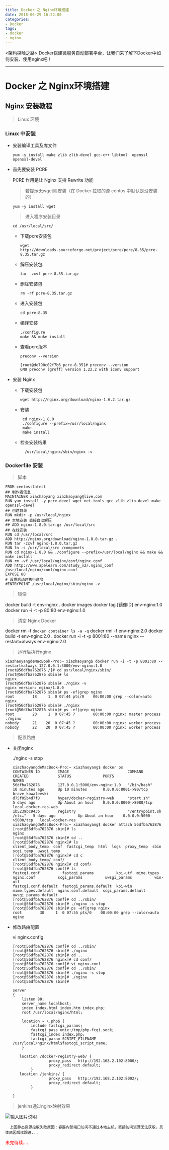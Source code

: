 ```yaml
---
title: Docker 之 Nginx环境搭建
date: 2018-06-29 16:22:00
categories:
- Docker
tags:
- docker
- nginx
---
```


<架构探险之路> Docker搭建微服务自动部署平台，让我们来了解下Docker中如何安装、使用nginx吧！

---

# Docker 之 Nginx环境搭建

## Nginx 安装教程

> Linux 环境

### Linux 中安装

-   安装编译工具及库文件

        yum -y install make zlib zlib-devel gcc-c++ libtool  openssl openssl-devel

-   首先要安装 PCRE

    PCRE 作用是让 Nginx 支持 Rewrite 功能

    > 若提示无wget则安装（在 Docker 拉取的源 centos 中默认是没安装的）

        yum -y install wget

    > 进入程序安装目录

        cd /usr/local/src/

    -   下载pcre安装包

            wget http://downloads.sourceforge.net/project/pcre/pcre/8.35/pcre-8.35.tar.gz

    -   解压安装包:

            tar -zxvf pcre-8.35.tar.gz

    -   删除安装包

            rm -rf pcre-8.35.tar.gz

    -   进入安装包

            cd pcre-8.35

    -   编译安装

            ./configure
            make && make install

    -   查看pcre版本

            preconv --version

        ```linux
        [root@de790c02f7b6 pcre-8.35]# preconv --version
        GNU preconv (groff) version 1.22.2 with iconv support
        ```

-   安装 Nginx

    -   下载安装包

            wget http://nginx.org/download/nginx-1.6.2.tar.gz

    -   安装

             cd nginx-1.8.0
             ./configure --prefix=/usr/local/nginx
             make
             make install

    -   检查安装结果

              /usr/local/nginx/sbin/nginx -v

### Dockerfile 安装

> 脚本

    FROM centos:latest
    ## 制作者信息
    MAINTAINER xiachaoyang xiazhaoyang@live.com
    RUN yum install -y pcre-devel wget net-tools gcc zlib zlib-devel make openssl-devel
    ## 创建目录
    RUN mkdir -p /usr/local/nginx
    ## 本地安装 直接自动解压
    ## ADD nginx-1.8.0.tar.gz /usr/local/src
    ## 在线安装
    RUN cd /usr/local/src
    ADD http://nginx.org/download/nginx-1.8.0.tar.gz .
    RUN tar -zxvf nginx-1.8.0.tar.gz
    RUN ln -s /usr/local/src /componets
    RUN cd nginx-1.8.0 && ./configure --prefix=/usr/local/nginx && make && make install
    RUN rm -vf /usr/local/nginx/conf/nginx.conf
    ADD http://www.apelearn.com/study_v2/.nginx_conf /usr/local/nginx/conf/nginx.conf
    EXPOSE 80
    # 设置启动时执行命令
    #ENTRYPOINT /usr/local/nginx/sbin/nginx -v

> 镜像

  docker build -t env-nginx .
  docker images
  docker tag [镜像ID] env-nginx:1.0
  docker run -i -t -p 80:80 env-nginx:1.0

> 清空 Nginx Docker

  docker rm -f `docker container ls -a -q`
  docker rmi -f env-nginx:2.0
  docker build -t env-nginx:2.0 .
  docker run -i -t -p 8001:80 --name nginx --restart=always env-nginx:2.0

> 运行后执行nginx

    xiazhaoyangdeMacBook-Pro:~ xiazhaoyang$ docker run -i -t -p 8001:80 --restart=always 127.0.0.1:5000/env-nginx:1.0
    [root@56dfba762876 /]# cd usr/local/nginx/sbin/
    [root@56dfba762876 sbin]# ls
    nginx
    [root@56dfba762876 sbin]# ./nginx -v    
    nginx version: nginx/1.8.0
    [root@56dfba762876 sbin]# ps -ef|grep nginx
    root        18     1  0 07:44 pts/0    00:00:00 grep --color=auto nginx
    [root@56dfba762876 sbin]# ./nginx
    [root@56dfba762876 sbin]# ps -ef|grep nginx
    root        20     1  0 07:45 ?        00:00:00 nginx: master process ./nginx
    nobody      21    20  0 07:45 ?        00:00:00 nginx: worker process
    nobody      22    20  0 07:45 ?        00:00:00 nginx: worker process

> 配置路由

-   关闭nginx

    ./nginx -s stop


	    xiazhaoyangdeMacBook-Pro:~ xiazhaoyang$ docker ps
	    CONTAINER ID        IMAGE                          COMMAND                  CREATED             STATUS              PORTS                    NAMES
	    56dfba762876        127.0.0.1:5000/env-nginx:1.0   "/bin/bash"              10 minutes ago      Up 10 minutes       0.0.0.0:8001->80/tcp     brave_kowalevski
	    d75f05b4d7f8        hyper/docker-registry-web      "start.sh"               5 days ago          Up About an hour    0.0.0.0:8000->8080/tcp   local-docker-res-web
	    1b5239bc943b        registry                       "/entrypoint.sh /etc…"   5 days ago          Up About an hour    0.0.0.0:5000->5000/tcp   local-docker-res
	    xiazhaoyangdeMacBook-Pro:~ xiazhaoyang$ docker attach 56dfba762876
	    [root@56dfba762876 sbin]# ls
	    nginx
	    [root@56dfba762876 sbin]# cd ..
	    [root@56dfba762876 nginx]# ls
	    client_body_temp  conf  fastcgi_temp  html  logs  proxy_temp  sbin  scgi_temp  uwsgi_temp
	    [root@56dfba762876 nginx]# cd c
	    client_body_temp/ conf/             
	    [root@56dfba762876 nginx]# cd conf/
	    [root@56dfba762876 conf]# ls
	    fastcgi.conf          fastcgi_params          koi-utf  mime.types          nginx.conf          scgi_params          uwsgi_params          win-utf
	    fastcgi.conf.default  fastcgi_params.default  koi-win  mime.types.default  nginx.conf.default  scgi_params.default  uwsgi_params.default
	    [root@56dfba762876 conf]# cd ../sbin/             
	    [root@56dfba762876 sbin]# ./nginx -s stop
	    [root@56dfba762876 sbin]# ps -ef|grep nginx
	    root        30     1  0 07:55 pts/0    00:00:00 grep --color=auto nginx

-   修改路由配置

    vi nginx.config


	    [root@56dfba762876 conf]# cd ../sbin/
	    [root@56dfba762876 sbin]# ./nginx
	    [root@56dfba762876 sbin]# cd ..
	    [root@56dfba762876 nginx]# cd conf/
	    [root@56dfba762876 conf]# vi nginx.conf
	    [root@56dfba762876 conf]# cd ../sbin/
	    [root@56dfba762876 sbin]# ./nginx -s stop
	    [root@56dfba762876 sbin]# ./nginx        
	    [root@56dfba762876 sbin]#   

	    server
	    {
	        listen 80;
	        server_name localhost;
	        index index.html index.htm index.php;
	        root /usr/local/nginx/html;

	        location ~ \.php$ {
	            include fastcgi_params;
	            fastcgi_pass unix:/tmp/php-fcgi.sock;
	            fastcgi_index index.php;
	            fastcgi_param SCRIPT_FILENAME /usr/local/nginx/html$fastcgi_script_name;
	        }

	       location /docker-registry-web/ {
	                    proxy_pass   http://192.168.2.102:8000/;
	                    proxy_redirect default;
	            }
	       location /jenkins/ {
	                    proxy_pass   http://192.168.2.102:8002/;
	                    proxy_redirect default;
	            }

	    }

  > jenkins通过nginx映射效果

  ![输入图片说明](https://images.gitee.com/uploads/images/2018/0707/173746_df2818fe_912956.png "屏幕截图.png")

      上图静态资源拉取失败原因：容器内部端口访问不通过本地主机，直接访问资源无法获取，具体原因后续跟进...

<font color='red'>未完待续....</font>  

